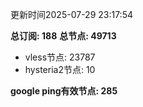 更新时间2025-07-29 23:17:54

**总订阅: 188**
**总节点: 49713**
- vless节点: 23787
- hysteria2节点: 10

**google ping有效节点: 285**
